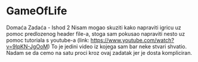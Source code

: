 # GameOfLife
Domaća Zadaća - Ishod 2
Nisam mogao skuziti kako napraviti igricu uz pomoc predlozenog header file-a, stoga
sam pokusao napraviti nesto uz pomoc tutoriala s youtube-a (link: https://www.youtube.com/watch?v=9IpKN-JgOoM)
To je jedini video iz kojega sam bar neke stvari shvatio. Nadam se da cemo na satu proci kroz ovaj zadatak jer je dosta kompliciran.
